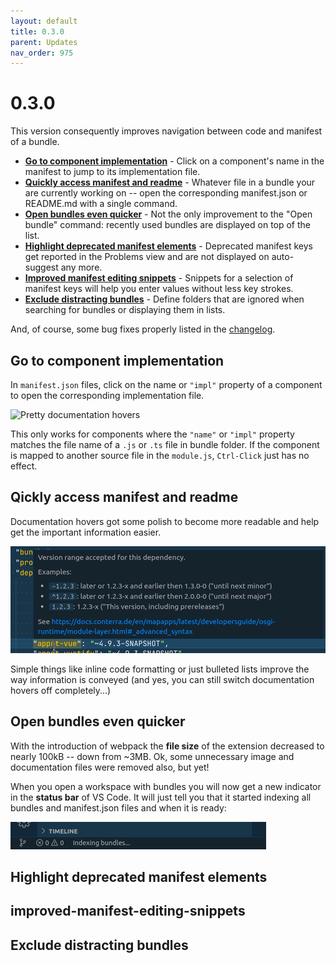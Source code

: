 ```yaml
---
layout: default
title: 0.3.0
parent: Updates
nav_order: 975
---
```

# 0.3.0

This version consequently improves navigation between code and manifest of a bundle.


* **[Go to component implementation](#go-to-component-implementation)** - Click on a component's name in the manifest to jump to its implementation file.
* **[Quickly access manifest and readme](#qickly-access-manifest-and-readme)** - Whatever file in a bundle your are currently working on -- open the corresponding manifest.json or README&#46;md with a single command.
* **[Open bundles even quicker](#open-bundles-even-quicker)** - Not the only improvement to  the "Open bundle" command: recently used bundles are displayed on top of the list.
* **[Highlight deprecated manifest elements](#highlight-deprecated-manifest-elements)** - Deprecated manifest keys get reported in the Problems view and are not displayed on auto-suggest any more. 
* **[Improved manifest editing snippets](#improved-manifest-editing-snippets)** - Snippets for a selection of manifest keys will help you enter values without less key strokes.
* **[Exclude distracting bundles](#exclude-distracting-bundles)** - Define folders that are ignored when searching for bundles or displaying them in lists. 

And, of course, some bug fixes properly listed in the [changelog](CHANGELOG.html).


## Go to component implementation

In `manifest.json` files, click on the name or `"impl"` property of a component to open the corresponding implementation file.

![Pretty documentation hovers](../images/updates/v0.3.0/ignore)

This only works for components where the `"name"` or `"impl"` property matches the file name of a `.js` or `.ts` file in bundle folder. If the component is mapped to another source file in the `module.js`, `Ctrl-Click` just has no effect.

## Qickly access manifest and readme

Documentation hovers got some polish to become more readable and help get the important information easier.

![Pretty documentation hovers](../images/feature_hover_pretty.png)

Simple things like inline code formatting or just bulleted lists improve the way information is conveyed
(and yes, you can still switch documentation hovers off completely...)

## Open bundles even quicker

With the introduction of webpack the **file size** of the extension decreased to nearly 100kB -- down from ~3MB.
Ok, some unnecessary image and documentation files were removed also, but yet!

When you open a workspace with bundles you will now get a new indicator in the **status bar** of VS Code.
It will just tell you that it started indexing all bundles and manifest.json files and when it is ready:

![Statusbar indexing...](../images/feature_statusbar_indexing.png)

## Highlight deprecated manifest elements

## improved-manifest-editing-snippets

## Exclude distracting bundles
